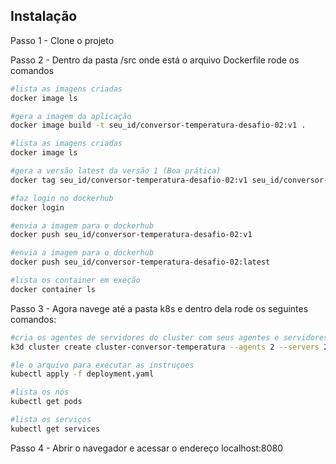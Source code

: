 
## Instalação

Passo 1 - Clone o projeto

Passo 2 - Dentro da pasta /src onde está o arquivo Dockerfile rode os comandos

```bash
#lista as imagens criadas
docker image ls

#gera a imagem da aplicação
docker image build -t seu_id/conversor-temperatura-desafio-02:v1 .

#lista as imagens criadas
docker image ls

#gera a versão latest da versão 1 (Boa prática)
docker tag seu_id/conversor-temperatura-desafio-02:v1 seu_id/conversor-temperatura-desafio-02:latest

#faz login no dockerhub
docker login

#envia a imagem para o dockerhub
docker push seu_id/conversor-temperatura-desafio-02:v1

#envia a imagem para o dockerhub
docker push seu_id/conversor-temperatura-desafio-02:latest

#lista os container em exeção
docker container ls
```

Passo 3 - Agora navege até a pasta k8s e dentro dela rode os seguintes comandos:

```bash
#cria os agentes de servidores do cluster com seus agentes e servidores para a redundância
k3d cluster create cluster-conversor-temperatura --agents 2 --servers 2 -p "8080:30000@loadbalancer"

#le o arquivo para executar as instruçoes
kubectl apply -f deployment.yaml

#lista os nós
kubectl get pods

#lista os serviços
kubectl get services
```

Passo 4 - Abrir o navegador e acessar o endereço localhost:8080
    